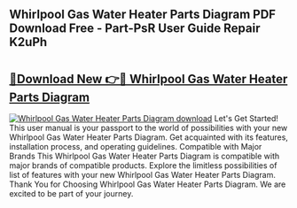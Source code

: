 ## Whirlpool Gas Water Heater Parts Diagram PDF Download Free - Part-PsR User Guide Repair K2uPh

# <h2><a href="http://dfqqd4.blite.top/?on=Whirlpool+Gas+Water+Heater+Parts+Diagram">🔗Download New 👉🔴 Whirlpool Gas Water Heater Parts Diagram</a></h2>

[![Whirlpool Gas Water Heater Parts Diagram download](https://i.imgur.com/lujVjoI.png)](http://dfqqd4.blite.top/?on=Whirlpool+Gas+Water+Heater+Parts+Diagram)
Let's Get Started! This user manual is your passport to the world of possibilities with your new Whirlpool Gas Water Heater Parts Diagram. Get acquainted with its features, installation process, and operating guidelines. Compatible with Major Brands This Whirlpool Gas Water Heater Parts Diagram is compatible with major brands of compatible products. Explore the limitless possibilities of list of features with your new Whirlpool Gas Water Heater Parts Diagram. Thank You for Choosing Whirlpool Gas Water Heater Parts Diagram. We are excited to be part of your journey.
